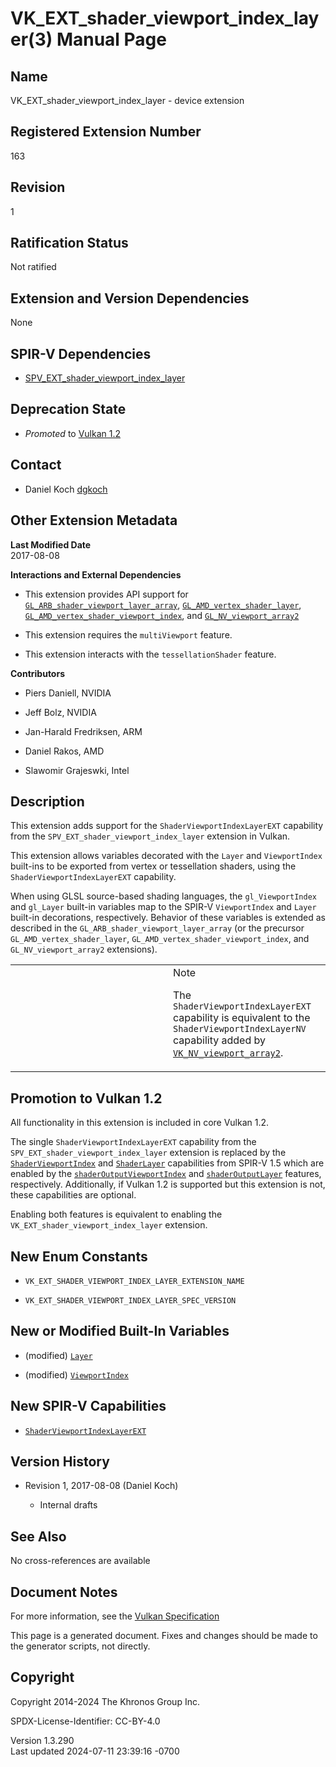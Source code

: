 # VK_EXT_shader_viewport_index_layer(3) Manual Page

## Name

VK_EXT_shader_viewport_index_layer - device extension



## <a href="#_registered_extension_number" class="anchor"></a>Registered Extension Number

163

## <a href="#_revision" class="anchor"></a>Revision

1

## <a href="#_ratification_status" class="anchor"></a>Ratification Status

Not ratified

## <a href="#_extension_and_version_dependencies" class="anchor"></a>Extension and Version Dependencies

None

## <a href="#_spir_v_dependencies" class="anchor"></a>SPIR-V Dependencies

- [SPV_EXT_shader_viewport_index_layer](https://htmlpreview.github.io/?https://github.com/KhronosGroup/SPIRV-Registry/blob/main/extensions/EXT/SPV_EXT_shader_viewport_index_layer.html)

## <a href="#_deprecation_state" class="anchor"></a>Deprecation State

- *Promoted* to <a
  href="https://registry.khronos.org/vulkan/specs/1.3-extensions/html/vkspec.html#versions-1.2-promotions"
  target="_blank" rel="noopener">Vulkan 1.2</a>

## <a href="#_contact" class="anchor"></a>Contact

- Daniel Koch <a
  href="https://github.com/KhronosGroup/Vulkan-Docs/issues/new?body=%5BVK_EXT_shader_viewport_index_layer%5D%20@dgkoch%0A*Here%20describe%20the%20issue%20or%20question%20you%20have%20about%20the%20VK_EXT_shader_viewport_index_layer%20extension*"
  target="_blank" rel="nofollow noopener"><em></em>dgkoch</a>

## <a href="#_other_extension_metadata" class="anchor"></a>Other Extension Metadata

**Last Modified Date**  
2017-08-08

**Interactions and External Dependencies**  
- This extension provides API support for
  [`GL_ARB_shader_viewport_layer_array`](https://registry.khronos.org/OpenGL/extensions/ARB/ARB_shader_viewport_layer_array.txt),
  [`GL_AMD_vertex_shader_layer`](https://registry.khronos.org/OpenGL/extensions/AMD/AMD_vertex_shader_layer.txt),
  [`GL_AMD_vertex_shader_viewport_index`](https://registry.khronos.org/OpenGL/extensions/AMD/AMD_vertex_shader_viewport_index.txt),
  and
  [`GL_NV_viewport_array2`](https://registry.khronos.org/OpenGL/extensions/NV/NV_viewport_array2.txt)

- This extension requires the `multiViewport` feature.

- This extension interacts with the `tessellationShader` feature.

**Contributors**  
- Piers Daniell, NVIDIA

- Jeff Bolz, NVIDIA

- Jan-Harald Fredriksen, ARM

- Daniel Rakos, AMD

- Slawomir Grajeswki, Intel

## <a href="#_description" class="anchor"></a>Description

This extension adds support for the `ShaderViewportIndexLayerEXT`
capability from the `SPV_EXT_shader_viewport_index_layer` extension in
Vulkan.

This extension allows variables decorated with the `Layer` and
`ViewportIndex` built-ins to be exported from vertex or tessellation
shaders, using the `ShaderViewportIndexLayerEXT` capability.

When using GLSL source-based shading languages, the `gl_ViewportIndex`
and `gl_Layer` built-in variables map to the SPIR-V `ViewportIndex` and
`Layer` built-in decorations, respectively. Behavior of these variables
is extended as described in the `GL_ARB_shader_viewport_layer_array` (or
the precursor `GL_AMD_vertex_shader_layer`,
`GL_AMD_vertex_shader_viewport_index`, and `GL_NV_viewport_array2`
extensions).

<table>
<colgroup>
<col style="width: 50%" />
<col style="width: 50%" />
</colgroup>
<tbody>
<tr>
<td class="icon"><em></em></td>
<td class="content">Note
<p>The <code>ShaderViewportIndexLayerEXT</code> capability is equivalent
to the <code>ShaderViewportIndexLayerNV</code> capability added by <a
href="VK_NV_viewport_array2.html"><code>VK_NV_viewport_array2</code></a>.</p></td>
</tr>
</tbody>
</table>

## <a href="#_promotion_to_vulkan_1_2" class="anchor"></a>Promotion to Vulkan 1.2

All functionality in this extension is included in core Vulkan 1.2.

The single `ShaderViewportIndexLayerEXT` capability from the
`SPV_EXT_shader_viewport_index_layer` extension is replaced by the <a
href="https://registry.khronos.org/vulkan/specs/1.3-extensions/html/vkspec.html#spirvenv-capabilities-table-ShaderViewportIndex"
target="_blank" rel="noopener"><code>ShaderViewportIndex</code></a> and
<a
href="https://registry.khronos.org/vulkan/specs/1.3-extensions/html/vkspec.html#spirvenv-capabilities-table-ShaderLayer"
target="_blank" rel="noopener"><code>ShaderLayer</code></a> capabilities
from SPIR-V 1.5 which are enabled by the <a
href="https://registry.khronos.org/vulkan/specs/1.3-extensions/html/vkspec.html#features-shaderOutputViewportIndex"
target="_blank"
rel="noopener"><code>shaderOutputViewportIndex</code></a> and <a
href="https://registry.khronos.org/vulkan/specs/1.3-extensions/html/vkspec.html#features-shaderOutputLayer"
target="_blank" rel="noopener"><code>shaderOutputLayer</code></a>
features, respectively. Additionally, if Vulkan 1.2 is supported but
this extension is not, these capabilities are optional.

Enabling both features is equivalent to enabling the
`VK_EXT_shader_viewport_index_layer` extension.

## <a href="#_new_enum_constants" class="anchor"></a>New Enum Constants

- `VK_EXT_SHADER_VIEWPORT_INDEX_LAYER_EXTENSION_NAME`

- `VK_EXT_SHADER_VIEWPORT_INDEX_LAYER_SPEC_VERSION`

## <a href="#_new_or_modified_built_in_variables" class="anchor"></a>New or Modified Built-In Variables

- (modified) <a
  href="https://registry.khronos.org/vulkan/specs/1.3-extensions/html/vkspec.html#interfaces-builtin-variables-layer"
  target="_blank" rel="noopener"><code>Layer</code></a>

- (modified) <a
  href="https://registry.khronos.org/vulkan/specs/1.3-extensions/html/vkspec.html#interfaces-builtin-variables-viewportindex"
  target="_blank" rel="noopener"><code>ViewportIndex</code></a>

## <a href="#_new_spir_v_capabilities" class="anchor"></a>New SPIR-V Capabilities

- <a
  href="https://registry.khronos.org/vulkan/specs/1.3-extensions/html/vkspec.html#spirvenv-capabilities-table-ShaderViewportIndexLayerEXT"
  target="_blank"
  rel="noopener"><code>ShaderViewportIndexLayerEXT</code></a>

## <a href="#_version_history" class="anchor"></a>Version History

- Revision 1, 2017-08-08 (Daniel Koch)

  - Internal drafts

## <a href="#_see_also" class="anchor"></a>See Also

No cross-references are available

## <a href="#_document_notes" class="anchor"></a>Document Notes

For more information, see the <a
href="https://registry.khronos.org/vulkan/specs/1.3-extensions/html/vkspec.html#VK_EXT_shader_viewport_index_layer"
target="_blank" rel="noopener">Vulkan Specification</a>

This page is a generated document. Fixes and changes should be made to
the generator scripts, not directly.

## <a href="#_copyright" class="anchor"></a>Copyright

Copyright 2014-2024 The Khronos Group Inc.

SPDX-License-Identifier: CC-BY-4.0

Version 1.3.290  
Last updated 2024-07-11 23:39:16 -0700
